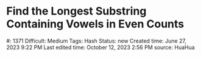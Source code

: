 # Find the Longest Substring Containing Vowels in Even Counts

#: 1371
Difficult: Medium
Tags: Hash
Status: new
Created time: June 27, 2023 9:22 PM
Last edited time: October 12, 2023 2:56 PM
source: HuaHua